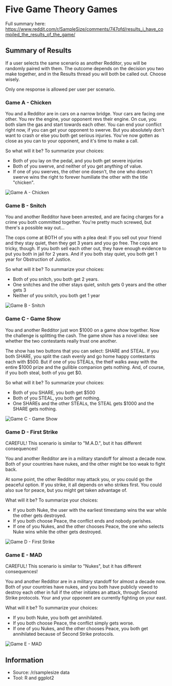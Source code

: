# Five Game Theory Games

Full summary here: https://www.reddit.com/r/SampleSize/comments/747ofd/results_i_have_compiled_the_results_of_the_game/

## Summary of Results

If a user selects the same scenario as another Redditor, you will be randomly paired with them. The outcome depends on the decision you two make together, and in the Results thread you will both be called out. Choose wisely.

Only one response is allowed per user per scenario.

### Game A - Chicken

You and a Redditor are in cars on a narrow bridge. Your cars are facing one other. You rev the engine, your opponent revs their engine.
On cue, you both slam the gas and start towards each other. You can end your conflict right now, if you can get your opponent to swerve. But you absolutely don't want to crash or else you both get serious injuries. You've now gotten as close as you can to your opponent, and it's time to make a call.

So what will it be? To summarize your choices:
* Both of you lay on the pedal, and you both get severe injuries
* Both of you swerve, and neither of you get anything of value.
* If one of you swerves, the other one doesn't, the one who doesn't swerve wins the right to forever humiliate the other with the title "chicken".

![Game A - Chicken](https://raw.githubusercontent.com/zonination/gametheory/master/game_a.png)

### Game B - Snitch

You and another Redditor have been arrested, and are facing charges for a crime you both committed together. You're pretty much screwed, but there's a possible way out...

The cops come at BOTH of you with a plea deal: If you sell out your friend and they stay quiet, then they get 3 years and you go free. The cops are tricky, though. If you both sell each other out, they have enough evidence to put you both in jail for 2 years. And if you both stay quiet, you both get 1 year for Obstruction of Justice.

So what will it be? To summarize your choices:
* Both of you snitch, you both get 2 years.
* One snitches and the other stays quiet, snitch gets 0 years and the other gets 3
* Neither of you snitch, you both get 1 year

![Game B - Snitch](https://raw.githubusercontent.com/zonination/gametheory/master/game_b.png)

### Game C - Game Show

You and another Redditor just won $1000 on a game show together. Now the challenge is splitting the cash. The game show has a novel idea: see whether the two contestants really trust one another.

The show has two buttons that you can select: SHARE and STEAL. If you both SHARE, you split the cash evenly and go home happy contestants each with $500. But if one of you STEALs, the theif walks away with the entire $1000 prize and the gullible companion gets nothing. And, of course, if you both steal, both of you get $0.

So what will it be? To summarize your choices:
* Both of you SHARE, you both get $500
* Both of you STEAL, you both get nothing.
* One SHAREs and the other STEALs, the STEAL gets $1000 and the SHARE gets nothing.

![Game C - Game Show](https://raw.githubusercontent.com/zonination/gametheory/master/game_c.png)

### Game D - First Strike

CAREFUL! This scenario is similar to "M.A.D.", but it has different consequences!

You and another Redditor are in a military standoff for almost a decade now. Both of your countries have nukes, and the other might be too weak to fight back.

At some point, the other Redditor may attack you, or you could go the peaceful option. If you strike, it all depends on who strikes first. You could also sue for peace, but you might get taken advantage of.

What will it be? To summarize your choices:
* If you both Nuke, the user with the earliest timestamp wins the war while the other gets destroyed.
* If you both choose Peace, the conflict ends and nobody perishes.
* If one of you Nukes, and the other chooses Peace, the one who selects Nuke wins while the other gets destroyed.

![Game D - First Strike](https://raw.githubusercontent.com/zonination/gametheory/master/game_d.png)

### Game E - MAD

CAREFUL! This scenario is similar to "Nukes", but it has different consequences!

You and another Redditor are in a military standoff for almost a decade now. Both of your countries have nukes, and you both have publicly vowed to destroy each other in full if the other initiates an attack, through Second Strike protocols. Your and your opponent are currently fighting on your east.

What will it be? To summarize your choices:
* If you both Nuke, you both get annihilated.
* If you both choose Peace, the conflict simply gets worse.
* If one of you Nukes, and the other chooses Peace, you both get annihilated because of Second Strike protocols.

![Game E - MAD](https://raw.githubusercontent.com/zonination/gametheory/master/game_e.png)

## Information

* Source: /r/samplesize data
* Tool: R and ggplot2
